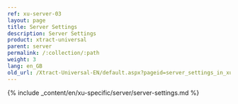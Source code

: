 ```yaml
---
ref: xu-server-03
layout: page
title: Server Settings 
description: Server Settings 
product: xtract-universal
parent: server
permalink: /:collection/:path
weight: 3
lang: en_GB
old_url: /Xtract-Universal-EN/default.aspx?pageid=server_settings_in_xu_3_x
---
```

{% include _content/en/xu-specific/server/server-settings.md %}

